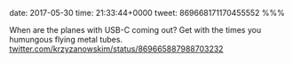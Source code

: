 date: 2017-05-30
time: 21:33:44+0000
tweet: 869668171170455552
%%%

When are the planes with USB-C coming out? Get with the times you humungous flying metal tubes. [twitter.com/krzyzanowskim/status/869665887988703232](https://twitter.com/krzyzanowskim/status/869665887988703232)
